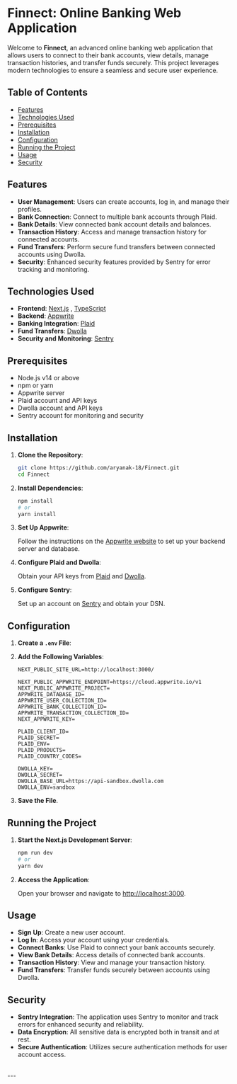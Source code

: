 # Finnect: Online Banking Web Application

Welcome to **Finnect**, an advanced online banking web application that allows users to connect to their bank accounts, view details, manage transaction histories, and transfer funds securely. This project leverages modern technologies to ensure a seamless and secure user experience.

## Table of Contents

- [Features](#features)
- [Technologies Used](#technologies-used)
- [Prerequisites](#prerequisites)
- [Installation](#installation)
- [Configuration](#configuration)
- [Running the Project](#running-the-project)
- [Usage](#usage)
- [Security](#security)

## Features

- **User Management**: Users can create accounts, log in, and manage their profiles.
- **Bank Connection**: Connect to multiple bank accounts through Plaid.
- **Bank Details**: View connected bank account details and balances.
- **Transaction History**: Access and manage transaction history for connected accounts.
- **Fund Transfers**: Perform secure fund transfers between connected accounts using Dwolla.
- **Security**: Enhanced security features provided by Sentry for error tracking and monitoring.

## Technologies Used

- **Frontend**: [Next.js](https://nextjs.org/) , [TypeScript](https://www.typescriptlang.org/)
- **Backend**: [Appwrite](https://appwrite.io/)
- **Banking Integration**: [Plaid](https://plaid.com/)
- **Fund Transfers**: [Dwolla](https://www.dwolla.com/)
- **Security and Monitoring**: [Sentry](https://sentry.io/)

## Prerequisites

- Node.js v14 or above
- npm or yarn
- Appwrite server
- Plaid account and API keys
- Dwolla account and API keys
- Sentry account for monitoring and security

## Installation

1. **Clone the Repository**:

    ```bash
    git clone https://github.com/aryanak-18/Finnect.git
    cd Finnect
    ```

2. **Install Dependencies**:

    ```bash
    npm install
    # or
    yarn install
    ```

3. **Set Up Appwrite**:

    Follow the instructions on the [Appwrite website](https://appwrite.io/docs) to set up your backend server and database.

4. **Configure Plaid and Dwolla**:

    Obtain your API keys from [Plaid](https://dashboard.plaid.com/signup) and [Dwolla](https://www.dwolla.com/).

5. **Configure Sentry**:

    Set up an account on [Sentry](https://sentry.io/) and obtain your DSN.

## Configuration

1. **Create a `.env` File**:


2. **Add the Following Variables**:

    ```env
    NEXT_PUBLIC_SITE_URL=http://localhost:3000/
    
    NEXT_PUBLIC_APPWRITE_ENDPOINT=https://cloud.appwrite.io/v1
    NEXT_PUBLIC_APPWRITE_PROJECT=
    APPWRITE_DATABASE_ID=
    APPWRITE_USER_COLLECTION_ID=
    APPWRITE_BANK_COLLECTION_ID=
    APPWRITE_TRANSACTION_COLLECTION_ID=
    NEXT_APPWRITE_KEY=
    
    PLAID_CLIENT_ID=
    PLAID_SECRET=
    PLAID_ENV=
    PLAID_PRODUCTS=
    PLAID_COUNTRY_CODES=
    
    DWOLLA_KEY=
    DWOLLA_SECRET=
    DWOLLA_BASE_URL=https://api-sandbox.dwolla.com
    DWOLLA_ENV=sandbox

    ```

3. **Save the File**.

## Running the Project

1. **Start the Next.js Development Server**:

    ```bash
    npm run dev
    # or
    yarn dev
    ```

2. **Access the Application**:

    Open your browser and navigate to [http://localhost:3000](http://localhost:3000).

## Usage

- **Sign Up**: Create a new user account.
- **Log In**: Access your account using your credentials.
- **Connect Banks**: Use Plaid to connect your bank accounts securely.
- **View Bank Details**: Access details of connected bank accounts.
- **Transaction History**: View and manage your transaction history.
- **Fund Transfers**: Transfer funds securely between accounts using Dwolla.

## Security

- **Sentry Integration**: The application uses Sentry to monitor and track errors for enhanced security and reliability.
- **Data Encryption**: All sensitive data is encrypted both in transit and at rest.
- **Secure Authentication**: Utilizes secure authentication methods for user account access.    
<br/>
---

